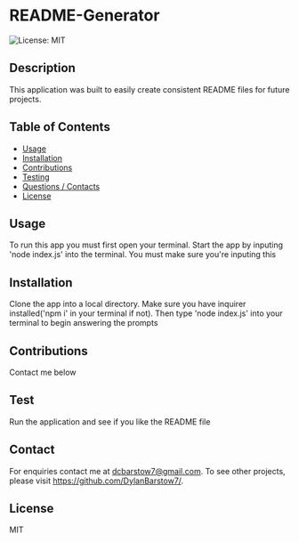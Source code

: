 
# README-Generator
![License: MIT](https://img.shields.io/badge/License-MIT-yellow.svg)
## Description
This application was built to easily create consistent README files for future projects. 
## Table of Contents
- [Usage](#Usage)
- [Installation](#Installation)
- [Contributions](#Contributions)
- [Testing](#Testing)
- [Questions / Contacts](#Contacts)
- [License](#License)
## Usage
To run this app you must first open your terminal. Start the app by inputing  'node index.js' into the terminal.  You must make sure you're inputing this 
## Installation
Clone the app into a local directory.  Make sure you have inquirer installed('npm i' in your terminal if not). Then type 'node index.js' into your terminal to begin answering the prompts
## Contributions
Contact me below
## Test
Run the application and see if you like the README file
## Contact
For enquiries contact me at dcbarstow7@gmail.com. 
To see other projects, please visit https://github.com/DylanBarstow7/.
## License
MIT
